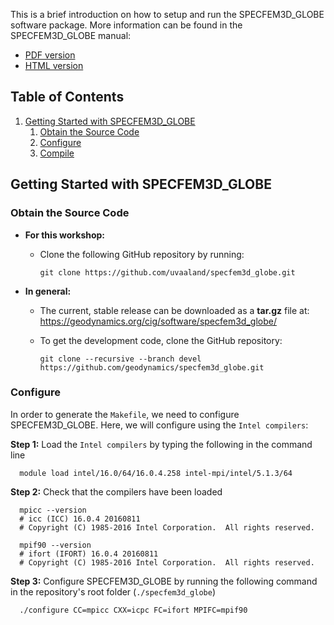 This is a brief introduction on how to setup and run the SPECFEM3D_GLOBE
software package. More information can be found in the SPECFEM3D_GLOBE manual:

* [PDF version](https://geodynamics.org/cig/software/specfem3d_globe/specfem3d_globe-manual.pdf)
* [HTML version](http://specfem3d-globe.readthedocs.io/en/latest/)


## Table of Contents
1. [Getting Started with SPECFEM3D_GLOBE](#getting_started)
    1. [Obtain the Source Code](#source_code)
    2. [Configure](#configuration)
    3. [Compile](#compilation)

## Getting Started with SPECFEM3D_GLOBE <a name="getting_started"></a>

### Obtain the Source Code <a name="source_code"></a>
* **For this workshop:**
  * Clone the following GitHub repository by running:

        git clone https://github.com/uvaaland/specfem3d_globe.git


* **In general:**
  * The current, stable release can be downloaded as a **tar.gz** file at:
  https://geodynamics.org/cig/software/specfem3d_globe/ 

  * To get the development code, clone the GitHub repository:

        git clone --recursive --branch devel https://github.com/geodynamics/specfem3d_globe.git


### Configure <a name="configuration"></a>
In order to generate the `Makefile`, we need to configure SPECFEM3D_GLOBE.
Here, we will configure using the `Intel compilers`:

**Step 1:** Load the `Intel compilers` by typing the following in the command
line

      module load intel/16.0/64/16.0.4.258 intel-mpi/intel/5.1.3/64

**Step 2:** Check that the compilers have been loaded

      mpicc --version
      # icc (ICC) 16.0.4 20160811
      # Copyright (C) 1985-2016 Intel Corporation.  All rights reserved.
      
      mpif90 --version
      # ifort (IFORT) 16.0.4 20160811
      # Copyright (C) 1985-2016 Intel Corporation.  All rights reserved.

**Step 3:** Configure SPECFEM3D_GLOBE by running the following command in the
repository's root folder (`./specfem3d_globe`)

      ./configure CC=mpicc CXX=icpc FC=ifort MPIFC=mpif90

